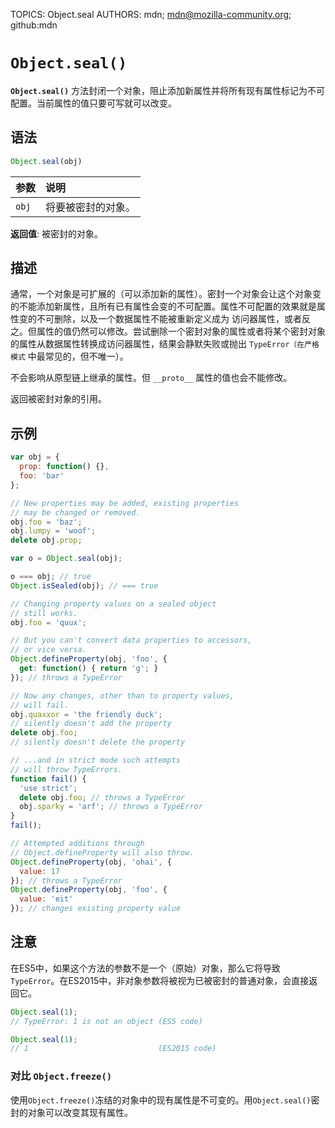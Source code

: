 TOPICS: Object.seal
AUTHORS: mdn; mdn@mozilla-community.org; github:mdn

# `Object.seal()`

**`Object.seal()`** 方法封闭一个对象，阻止添加新属性并将所有现有属性标记为不可配置。当前属性的值只要可写就可以改变。

## 语法

```javascript
Object.seal(obj)
```

| 参数 | 说明 |
| :-- | :-- |
| `obj` | 将要被密封的对象。 |

**返回值**: 被密封的对象。

## 描述

通常，一个对象是可扩展的（可以添加新的属性）。密封一个对象会让这个对象变的不能添加新属性，且所有已有属性会变的不可配置。属性不可配置的效果就是属性变的不可删除，以及一个数据属性不能被重新定义成为
访问器属性，或者反之。但属性的值仍然可以修改。尝试删除一个密封对象的属性或者将某个密封对象的属性从数据属性转换成访问器属性，结果会静默失败或抛出 `TypeError（在严格模式` 中最常见的，但不唯一）。

不会影响从原型链上继承的属性。但 `__proto__` 属性的值也会不能修改。

返回被密封对象的引用。

## 示例

```javascript
var obj = {
  prop: function() {},
  foo: 'bar'
};

// New properties may be added, existing properties
// may be changed or removed.
obj.foo = 'baz';
obj.lumpy = 'woof';
delete obj.prop;

var o = Object.seal(obj);

o === obj; // true
Object.isSealed(obj); // === true

// Changing property values on a sealed object
// still works.
obj.foo = 'quux';

// But you can't convert data properties to accessors,
// or vice versa.
Object.defineProperty(obj, 'foo', {
  get: function() { return 'g'; }
}); // throws a TypeError

// Now any changes, other than to property values,
// will fail.
obj.quaxxor = 'the friendly duck';
// silently doesn't add the property
delete obj.foo;
// silently doesn't delete the property

// ...and in strict mode such attempts
// will throw TypeErrors.
function fail() {
  'use strict';
  delete obj.foo; // throws a TypeError
  obj.sparky = 'arf'; // throws a TypeError
}
fail();

// Attempted additions through
// Object.defineProperty will also throw.
Object.defineProperty(obj, 'ohai', {
  value: 17
}); // throws a TypeError
Object.defineProperty(obj, 'foo', {
  value: 'eit'
}); // changes existing property value
```

## 注意

在ES5中，如果这个方法的参数不是一个（原始）对象，那么它将导致`TypeError`。在ES2015中，非对象参数将被视为已被密封的普通对象，会直接返回它。

```javascript
Object.seal(1);
// TypeError: 1 is not an object (ES5 code)

Object.seal(1);
// 1                             (ES2015 code)
```

### 对比 `Object.freeze()`

使用`Object.freeze()`冻结的对象中的现有属性是不可变的。用`Object.seal()`密封的对象可以改变其现有属性。
